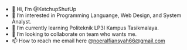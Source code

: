 - 👋 Hi, I’m @KetchupShutUp
- 👀 I’m interested in Programming Languange, Web Design, and System Analyst.
- 🌱 I’m currently learning Politeknik LP3I Kampus Tasikmalaya.
- 💞️ I’m looking to collaborate on team who wants me.
- 📫 How to reach me email here @noeralfiansyah66@gmail.com

<!---
KetchupShutUp/KetchupShutUp is a ✨ special ✨ repository because its `README.md` (this file) appears on your GitHub profile.
You can click the Preview link to take a look at your changes.
--->
